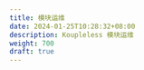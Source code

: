 ```yaml
---
title: 模块运维
date: 2024-01-25T10:28:32+08:00
description: Koupleless 模块运维
weight: 700
draft: true
---
```

